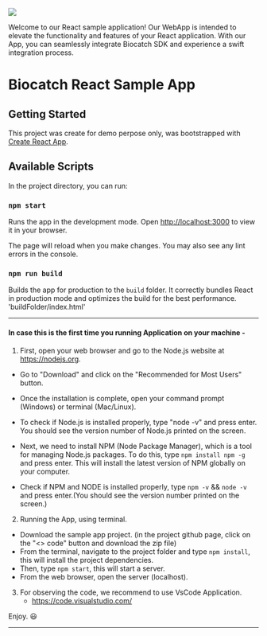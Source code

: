 ![](https://cdn.ourcrowd.com/wp-content/uploads/2022/12/Biocatch-logo-Dec-2022.png)

Welcome to our React sample application! Our WebApp is intended to elevate the functionality and features of your React application. With our App, you can seamlessly integrate Biocatch SDK and experience a swift integration process.

# Biocatch React Sample App
## Getting Started

This project was create for demo perpose only,
was bootstrapped with [Create React App](https://github.com/facebook/create-react-app).

## Available Scripts
In the project directory, you can run:

### `npm start`

Runs the app in the development mode.
Open [http://localhost:3000](http://localhost:3000) to view it in your browser.

The page will reload when you make changes.
You may also see any lint errors in the console.

### `npm run build`

Builds the app for production to the `build` folder.
It correctly bundles React in production mode and optimizes the build for the best performance.
'buildFolder/index.html'

--------
#### In case this is the first time you running Application on your machine - 

1) First, open your web browser and go to the Node.js website at https://nodejs.org.

- Go to "Download" and click on the "Recommended for Most Users" button.

- Once the installation is complete, open your command prompt (Windows) or terminal (Mac/Linux).

- To check if Node.js is installed properly, type "node -v" and press enter. You should see the version number of Node.js printed on the screen.

- Next, we need to install NPM (Node Package Manager), which is a tool for managing Node.js packages. To do this, type `npm install npm -g` and press enter. This will install the latest version of NPM globally on your computer.

- Check if NPM and NODE is installed properly, type `npm -v` && `node -v` and press enter.(You should see the version number printed on the screen.)

2) Running the App, using terminal. 
- Download the sample app project. (in the project github page, click on the "<> code" button and download the zip file)
- From the terminal, navigate to the project folder and type `npm install`, this will install the project dependencies.
- Then, type `npm start`, this will start a server.
- From the web browser, open the server (localhost). 

3) For observing the code, we recommend to use VsCode Application. 
   - https://code.visualstudio.com/ 

Enjoy. 😃
    
--------
